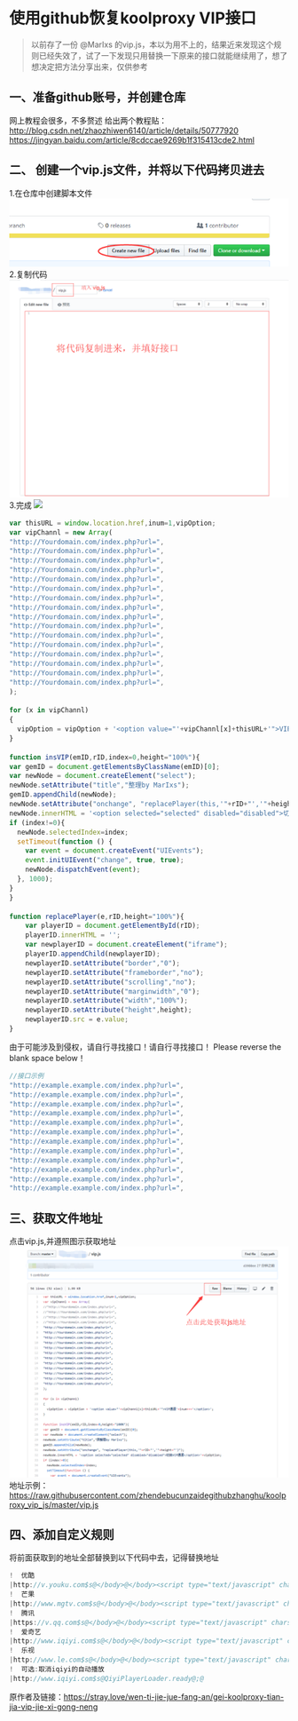 # 使用github恢复koolproxy VIP接口
> 以前存了一份 @MarIxs 的vip.js，本以为用不上的，结果近来发现这个规则已经失效了，试了一下发现只用替换一下原来的接口就能继续用了，想了想决定把方法分享出来，仅供参考

## 一、准备github账号，并创建仓库
网上教程会很多，不多赘述
给出两个教程贴：
http://blog.csdn.net/zhaozhiwen6140/article/details/50777920
https://jingyan.baidu.com/article/8cdccae9269b1f315413cde2.html

## 二、 创建一个vip.js文件，并将以下代码拷贝进去
1.在仓库中创建脚本文件
![](./img/创建脚本文件.png)
2.复制代码
![](./img/复制代码.png)
3.完成
![](./img/完成.png)

```javascript
var thisURL = window.location.href,inum=1,vipOption;
var vipChannl = new Array(
"http://Yourdomain.com/index.php?url=",
"http://Yourdomain.com/index.php?url=",
"http://Yourdomain.com/index.php?url=",
"http://Yourdomain.com/index.php?url=",
"http://Yourdomain.com/index.php?url=",
"http://Yourdomain.com/index.php?url=",
"http://Yourdomain.com/index.php?url=",
"http://Yourdomain.com/index.php?url=",
"http://Yourdomain.com/index.php?url=",
"http://Yourdomain.com/index.php?url=",
"http://Yourdomain.com/index.php?url=",
"http://Yourdomain.com/index.php?url=",
"http://Yourdomain.com/index.php?url=",
"http://Yourdomain.com/index.php?url=",
"http://Yourdomain.com/index.php?url=",
"http://Yourdomain.com/index.php?url=",
);

for (x in vipChannl)
{
  vipOption = vipOption + '<option value="'+vipChannl[x]+thisURL+'">VIP通道'+inum+++'</option>';
}

function insVIP(emID,rID,index=0,height="100%"){
var gemID = document.getElementsByClassName(emID)[0];
var newNode = document.createElement("select");
newNode.setAttribute("title","整理by MarIxs");
gemID.appendChild(newNode);
newNode.setAttribute("onchange", "replacePlayer(this,'"+rID+"','"+height+"')");
newNode.innerHTML = '<option selected="selected" disabled="disabled">切换VIP通道</option>'+vipOption;
if (index!=0){
  newNode.selectedIndex=index;
  setTimeout(function () {
    var event = document.createEvent("UIEvents");
    event.initUIEvent("change", true, true);      
    newNode.dispatchEvent(event);
  }, 1000);
}
}

function replacePlayer(e,rID,height="100%"){
    var playerID = document.getElementById(rID);
    playerID.innerHTML = '';
    var newplayerID = document.createElement("iframe");
    playerID.appendChild(newplayerID);
    newplayerID.setAttribute("border","0");
    newplayerID.setAttribute("frameborder","no");
    newplayerID.setAttribute("scrolling","no");
    newplayerID.setAttribute("marginwidth","0");
    newplayerID.setAttribute("width","100%");
    newplayerID.setAttribute("height",height);
    newplayerID.src = e.value;
}
```

由于可能涉及到侵权，请自行寻找接口！请自行寻找接口！
Please reverse the blank space below！

```javascript
//接口示例
"http://example.example.com/index.php?url=",
"http://example.example.com/index.php?url=",
"http://example.example.com/index.php?url=",
"http://example.example.com/index.php?url=",
"http://example.example.com/index.php?url=",
"http://example.example.com/index.php?url=",
"http://example.example.com/index.php?url=",
"http://example.example.com/index.php?url=",
"http://example.example.com/index.php?url=",
"http://example.example.com/index.php?url=",
"http://example.example.com/index.php?url=",
"http://example.example.com/index.php?url=",  
```

## 三、获取文件地址
点击vip.js,并遵照图示获取地址
![](./img/获取js地址.png)
地址示例：
https://raw.githubusercontent.com/zhendebucunzaidegithubzhanghu/koolproxy_vip_js/master/vip.js

## 四、添加自定义规则
将前面获取到的地址全部替换到以下代码中去，记得替换地址
```javascript
!  优酷
|http://v.youku.com$s@</body>@</body><script type="text/javascript" charset="utf-8" src="请替换成自己的仓库地址"></script><script>insVIP("fn-phone-see","player","","92%");</script>@
!  芒果
|http://www.mgtv.com$s@</body>@</body><script type="text/javascript" charset="utf-8" src="请替换成自己的仓库地址"></script><script>insVIP("v-panel-count","mgtv-player-wrap","");</script>@
!  腾讯  
|https://v.qq.com$s@</body>@</body><script type="text/javascript" charset="utf-8" src="请替换成自己的仓库地址"></script><script>insVIP("action_title","mod_player","");</script>@
!  爱奇艺
|http://www.iqiyi.com$s@</body>@</body><script type="text/javascript" charset="utf-8" src="请替换成自己的仓库地址"></script><script>insVIP("mod-play_tags","flashbox","");</script>@
!  乐视
|http://www.le.com$s@</body>@</body><script type="text/javascript" charset="utf-8" src="请替换成自己的仓库地址"></script><script>insVIP("interact_area","fla_box_con","");</script>@
!  可选:取消iqiyi的自动播放
|http://www.iqiyi.com$s@QiyiPlayerLoader.ready@;@
```

原作者及链接：https://stray.love/wen-ti-jie-jue-fang-an/gei-koolproxy-tian-jia-vip-jie-xi-gong-neng
